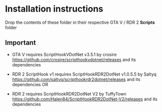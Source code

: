 # Installation instructions
Drop the contents of these folder in their respective GTA V / RDR 2 **Scripts** folder

## Important
- GTA V requires ScriptHookVDotNet v3.5.1 by crosire https://github.com/crosire/scripthookvdotnet/releases and its dependencies

- RDR 2 ScriptHook v1 requires ScriptHookRDR2DotNet v1.0.5.5 by Saltyq https://github.com/saltyq/scripthookrdr2dotnet/releases and its dependencies
OR
- RDR 2 requires ScriptHookRDR2DotNet V2 by TuffyTown https://github.com/Halen84/ScriptHookRDR2DotNet-V2/releases and its dependencies
